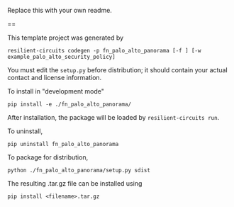 Replace this with your own readme.

==

This template project was generated by

    resilient-circuits codegen -p fn_palo_alto_panorama [-f ] [-w example_palo_alto_security_policy]


You must edit the `setup.py` before distribution;
it should contain your actual contact and license information.

To install in "development mode"

    pip install -e ./fn_palo_alto_panorama/

After installation, the package will be loaded by `resilient-circuits run`.


To uninstall,

    pip uninstall fn_palo_alto_panorama


To package for distribution,

    python ./fn_palo_alto_panorama/setup.py sdist

The resulting .tar.gz file can be installed using

    pip install <filename>.tar.gz
